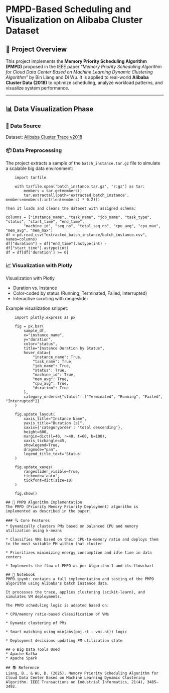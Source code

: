 # PMPD-Based Scheduling and Visualization on Alibaba Cluster Dataset

## 📌 Project Overview

This project implements the **Memory Priority Scheduling Algorithm (PMPD)** proposed in the IEEE paper _"Memory Priority Scheduling Algorithm for Cloud Data Center Based on Machine Learning Dynamic Clustering Algorithm"_ by Bin Liang and Di Wu. It is applied to real-world **Alibaba Cluster Data (2018)** to optimize scheduling, analyze workload patterns, and visualize system performance.

---

## 📊 Data Visualization Phase

### 🔗 Data Source
Dataset: [Alibaba Cluster Trace v2018](https://github.com/alibaba/clusterdata/blob/master/cluster-trace-v2018/fetchData.sh)  


### 📦 Data Preprocessing
The project extracts  a sample of the `batch_instance.tar.gz` file to simulate a scalable big data environment:

```
    import tarfile

    with tarfile.open('batch_instance.tar.gz', 'r:gz') as tar:
        members = tar.getmembers()
        tar.extractall(path='extracted_batch_instance', members=members[:int(len(members) * 0.2)])

Then it loads and cleans the dataset with assigned schema:

```
    columns = ["instance_name", "task_name", "job_name", "task_type", "status", "start_time", "end_time",
            "machine_id", "seq_no", "total_seq_no", "cpu_avg", "cpu_max", "mem_avg", "mem_max"]
    df = pd.read_csv("extracted_batch_instance/batch_instance.csv", names=columns)
    df["duration"] = df["end_time"].astype(int) - df["start_time"].astype(int)
    df = df[df['duration'] >= 0]

### 📈 Visualization with Plotly
Visualization with Plotly

* Duration vs. Instance
* Color-coded by status (Running, Terminated, Failed, Interrupted)
* Interactive scrolling with rangeslider

Example visualization snippet:

```
    import plotly.express as px

    fig = px.bar(
        sample_df,
        x="instance_name",
        y="duration",
        color="status",
        title="Instance Duration by Status",
        hover_data={
            "instance_name": True,
            "task_name": True,
            "job_name": True,
            "status": True,
            "machine_id": True,
            "mem_avg": True,
            "cpu_avg": True,
            "duration": True
        },
        category_orders={"status": ["Terminated", "Running", "Failed", "Interrupted"]}
    )

    fig.update_layout(
        xaxis_title="Instance Name",
        yaxis_title="Duration (s)",
        xaxis={'categoryorder': 'total descending'},
        height=600,
        margin=dict(l=40, r=40, t=60, b=100),
        xaxis_tickangle=45,
        showlegend=True,
        dragmode="pan",
        legend_title_text='Status'
    )

    fig.update_xaxes(
        rangeslider_visible=True,
        tickmode='auto',
        tickfont=dict(size=10)
    )

    fig.show()

## 🤖 PMPD Algorithm Implementation
The PMPD (Priority Memory Priority Deployment) algorithm is implemented as described in the paper: 

### 🔍 Core Features
* Dynamically clusters PMs based on balanced CPU and memory utilization using k-means

* Classifies VMs based on their CPU-to-memory ratio and deploys them to the most suitable PM within that cluster

* Prioritizes minimizing energy consumption and idle time in data centers

* Implements the flow of PMPD as per Algorithm 1 and its flowchart

## 📓 Notebook
PMPD.ipynb: contains a full implementation and testing of the PMPD algorithm using Alibaba's batch instance data.

It processes the trace, applies clustering (scikit-learn), and simulates VM deployments.

The PMPD scheduling logic is adapted based on:

* CPU/memory ratio-based classification of VMs

* Dynamic clustering of PMs

* Smart matching using min(abs(pmj.rt - vmi.nt)) logic

* Deployment decisions updating PM utilization state

## ⚙️ Big Data Tools Used
* Apache Kafka
* Apache Spark 

## 📚 Reference
Liang, B., & Wu, D. (2025). Memory Priority Scheduling Algorithm for Cloud Data Center Based on Machine Learning Dynamic Clustering Algorithm. IEEE Transactions on Industrial Informatics, 21(4), 3485–3492.
